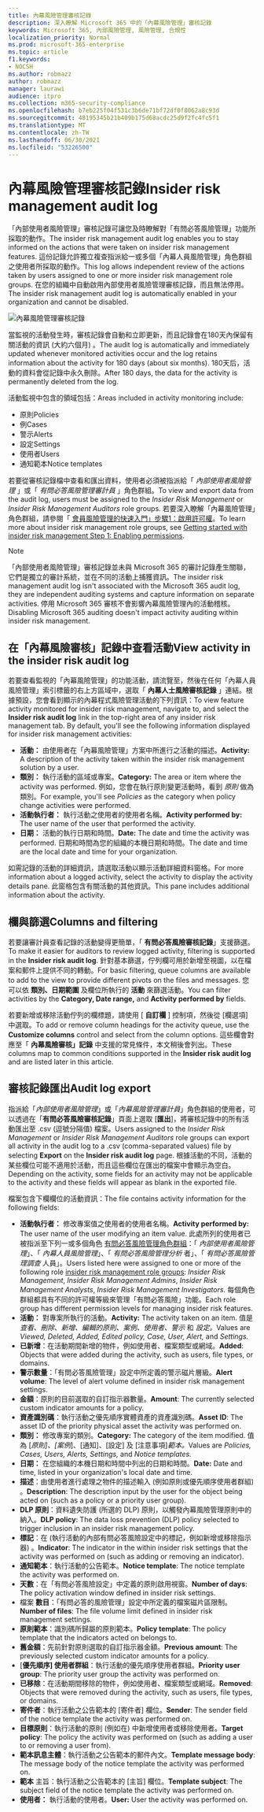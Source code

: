 ```yaml
---
title: 內幕風險管理審核記錄
description: 深入瞭解 Microsoft 365 中的「內幕風險管理」審核記錄
keywords: Microsoft 365, 內部風險管理, 風險管理, 合規性
localization_priority: Normal
ms.prod: microsoft-365-enterprise
ms.topic: article
f1.keywords:
- NOCSH
ms.author: robmazz
author: robmazz
manager: laurawi
audience: itpro
ms.collection: m365-security-compliance
ms.openlocfilehash: b7eb225f04f531c3b6de71bf72df0f8062a8c93d
ms.sourcegitcommit: 48195345b21b409b175d68acdc25d9f2fc4fc5f1
ms.translationtype: MT
ms.contentlocale: zh-TW
ms.lasthandoff: 06/30/2021
ms.locfileid: "53226500"
---
```

# <a name="insider-risk-management-audit-log"></a><span data-ttu-id="e7373-104">內幕風險管理審核記錄</span><span class="sxs-lookup"><span data-stu-id="e7373-104">Insider risk management audit log</span></span>

<span data-ttu-id="e7373-105">「內部使用者風險管理」審核記錄可讓您及時瞭解對「有問必答風險管理」功能所採取的動作。</span><span class="sxs-lookup"><span data-stu-id="e7373-105">The insider risk management audit log enables you to stay informed on the actions that were taken on insider risk management features.</span></span> <span data-ttu-id="e7373-106">這份記錄允許獨立複查指派給一或多個「內幕人員風險管理」角色群組之使用者所採取的動作。</span><span class="sxs-lookup"><span data-stu-id="e7373-106">This log allows independent review of the actions taken by users assigned to one or more insider risk management role groups.</span></span> <span data-ttu-id="e7373-107">在您的組織中自動啟用內部使用者風險管理審核記錄，而且無法停用。</span><span class="sxs-lookup"><span data-stu-id="e7373-107">The insider risk management audit log is automatically enabled in your organization and cannot be disabled.</span></span>

![內幕風險管理審核記錄](../media/insider-risk-audit-log.png)

<span data-ttu-id="e7373-109">當監視的活動發生時，審核記錄會自動和立即更新，而且記錄會在180天內保留有關活動的資訊 (大約六個月) 。</span><span class="sxs-lookup"><span data-stu-id="e7373-109">The audit log is automatically and immediately updated whenever monitored activities occur and the log retains information about the activity for 180 days (about six months).</span></span> <span data-ttu-id="e7373-110">180天后，活動的資料會從記錄中永久刪除。</span><span class="sxs-lookup"><span data-stu-id="e7373-110">After 180 days, the data for the activity is permanently deleted from the log.</span></span>

<span data-ttu-id="e7373-111">活動監視中包含的領域包括：</span><span class="sxs-lookup"><span data-stu-id="e7373-111">Areas included in activity monitoring include:</span></span>

- <span data-ttu-id="e7373-112">原則</span><span class="sxs-lookup"><span data-stu-id="e7373-112">Policies</span></span>
- <span data-ttu-id="e7373-113">例</span><span class="sxs-lookup"><span data-stu-id="e7373-113">Cases</span></span>
- <span data-ttu-id="e7373-114">警示</span><span class="sxs-lookup"><span data-stu-id="e7373-114">Alerts</span></span>
- <span data-ttu-id="e7373-115">設定</span><span class="sxs-lookup"><span data-stu-id="e7373-115">Settings</span></span>
- <span data-ttu-id="e7373-116">使用者</span><span class="sxs-lookup"><span data-stu-id="e7373-116">Users</span></span>
- <span data-ttu-id="e7373-117">通知範本</span><span class="sxs-lookup"><span data-stu-id="e7373-117">Notice templates</span></span>

<span data-ttu-id="e7373-118">若要從審核記錄檔中查看和匯出資料，使用者必須被指派給「 *內部使用者風險管理* 」或「 *有問必答風險管理審計員* 」角色群組。</span><span class="sxs-lookup"><span data-stu-id="e7373-118">To view and export data from the audit log, users must be assigned to the *Insider Risk Management* or *Insider Risk Management Auditors* role groups.</span></span> <span data-ttu-id="e7373-119">若要深入瞭解「內幕風險管理」角色群組，請參閱「 [會員風險管理的快速入門」步驟1：啟用許可權](insider-risk-management-configure.md#step-1-enable-permissions-for-insider-risk-management)。</span><span class="sxs-lookup"><span data-stu-id="e7373-119">To learn more about insider risk management role groups, see [Getting started with insider risk management Step 1: Enabling permissions](insider-risk-management-configure.md#step-1-enable-permissions-for-insider-risk-management).</span></span>

> [!NOTE]
> <span data-ttu-id="e7373-120">「內部使用者風險管理」審核記錄並未與 Microsoft 365 的審計記錄產生關聯，它們是獨立的審計系統，並在不同的活動上捕獲資訊。</span><span class="sxs-lookup"><span data-stu-id="e7373-120">The insider risk management audit log isn't associated with the Microsoft 365 audit log, they are independent auditing systems and capture information on separate activities.</span></span> <span data-ttu-id="e7373-121">停用 Microsoft 365 審核不會影響內幕風險管理內的活動稽核。</span><span class="sxs-lookup"><span data-stu-id="e7373-121">Disabling Microsoft 365 auditing doesn't impact activity auditing within insider risk management.</span></span>

## <a name="view-activity-in-the-insider-risk-audit-log"></a><span data-ttu-id="e7373-122">在「內幕風險審核」記錄中查看活動</span><span class="sxs-lookup"><span data-stu-id="e7373-122">View activity in the insider risk audit log</span></span>

<span data-ttu-id="e7373-123">若要查看監視的「內幕風險管理」的功能活動，請流覽至，然後在任何「內幕人員風險管理」索引標籤的右上方區域中，選取「 **內幕人士風險審核記錄** 」連結。根據預設，您會看到顯示的內幕程式風險管理活動的下列資訊：</span><span class="sxs-lookup"><span data-stu-id="e7373-123">To view feature activity monitored for insider risk management, navigate to, and select the **Insider risk audit log** link in the top-right area of any insider risk management tab. By default, you'll see the following information displayed for insider risk management activities:</span></span>

- <span data-ttu-id="e7373-124">**活動：** 由使用者在「內幕風險管理」方案中所進行之活動的描述。</span><span class="sxs-lookup"><span data-stu-id="e7373-124">**Activity:** A description of the activity taken within the insider risk management solution by a user.</span></span>
- <span data-ttu-id="e7373-125">**類別：** 執行活動的區域或專案。</span><span class="sxs-lookup"><span data-stu-id="e7373-125">**Category:** The area or item where the activity was performed.</span></span> <span data-ttu-id="e7373-126">例如，您會在執行原則變更活動時，看到 *原則* 做為類別。</span><span class="sxs-lookup"><span data-stu-id="e7373-126">For example, you'll see *Policies* as the category when policy change activities were performed.</span></span>
- <span data-ttu-id="e7373-127">**活動執行者：** 執行活動之使用者的使用者名稱。</span><span class="sxs-lookup"><span data-stu-id="e7373-127">**Activity performed by:** The user name of the user that performed the activity.</span></span>
- <span data-ttu-id="e7373-128">**日期：** 活動的執行日期和時間。</span><span class="sxs-lookup"><span data-stu-id="e7373-128">**Date:** The date and time the activity was performed.</span></span> <span data-ttu-id="e7373-129">日期和時間為您的組織的本機日期和時間。</span><span class="sxs-lookup"><span data-stu-id="e7373-129">The date and time are the local date and time for your organization.</span></span>

<span data-ttu-id="e7373-130">如需記錄的活動的詳細資訊，請選取活動以顯示活動詳細資料窗格。</span><span class="sxs-lookup"><span data-stu-id="e7373-130">For more information about a logged activity, select the activity to display the activity details pane.</span></span> <span data-ttu-id="e7373-131">此窗格包含有關活動的其他資訊。</span><span class="sxs-lookup"><span data-stu-id="e7373-131">This pane includes additional information about the activity.</span></span>

## <a name="columns-and-filtering"></a><span data-ttu-id="e7373-132">欄與篩選</span><span class="sxs-lookup"><span data-stu-id="e7373-132">Columns and filtering</span></span>

<span data-ttu-id="e7373-133">若要讓審計員查看記錄的活動變得更簡單，「 **有問必答風險審核記錄**」支援篩選。</span><span class="sxs-lookup"><span data-stu-id="e7373-133">To make it easier for auditors to review logged activity, filtering is supported in the **Insider risk audit log**.</span></span> <span data-ttu-id="e7373-134">針對基本篩選，佇列欄可用於新增至視圖，以在檔案和郵件上提供不同的轉動。</span><span class="sxs-lookup"><span data-stu-id="e7373-134">For basic filtering, queue columns are available to add to the view to provide different pivots on the files and messages.</span></span> <span data-ttu-id="e7373-135">您可以依 **類別、日期範圍** 及欄位所執行的 **活動** 來篩選活動。</span><span class="sxs-lookup"><span data-stu-id="e7373-135">You can filter activities by the **Category, Date range,** and **Activity performed by** fields.</span></span>

<span data-ttu-id="e7373-136">若要新增或移除活動佇列的欄標題，請使用 [ **自訂欄** ] 控制項，然後從 [欄選項] 中選取。</span><span class="sxs-lookup"><span data-stu-id="e7373-136">To add or remove column headings for the activity queue, use the **Customize columns** control and select from the column options.</span></span> <span data-ttu-id="e7373-137">這些欄會對應至「 **內幕風險審核」記錄** 中支援的常見條件，本文稍後會列出。</span><span class="sxs-lookup"><span data-stu-id="e7373-137">These columns map to common conditions supported in the **Insider risk audit log** and are listed later in this article.</span></span>

## <a name="audit-log-export"></a><span data-ttu-id="e7373-138">審核記錄匯出</span><span class="sxs-lookup"><span data-stu-id="e7373-138">Audit log export</span></span>

<span data-ttu-id="e7373-139">指派給「*內部使用者風險管理*」或「*內幕風險管理審計員*」角色群組的使用者，可以透過在「**有問必答風險審核記錄**」頁面上選取 [**匯出**]，將審核記錄中的所有活動匯出至 .csv (逗號分隔值) 檔案。</span><span class="sxs-lookup"><span data-stu-id="e7373-139">Users assigned to the *Insider Risk Management* or *Insider Risk Management Auditors* role groups can export all activity in the audit log to a .csv (comma-separated values) file by selecting **Export** on the **Insider risk audit log** page.</span></span> <span data-ttu-id="e7373-140">根據活動的不同，活動的某些欄位可能不適用於活動，而且這些欄位在匯出的檔案中會顯示為空白。</span><span class="sxs-lookup"><span data-stu-id="e7373-140">Depending on the activity, some fields for an activity may not be applicable to the activity and these fields will appear as blank in the exported file.</span></span>

<span data-ttu-id="e7373-141">檔案包含下欄欄位的活動資訊：</span><span class="sxs-lookup"><span data-stu-id="e7373-141">The file contains activity information for the following fields:</span></span>

- <span data-ttu-id="e7373-142">**活動執行者：** 修改專案值之使用者的使用者名稱。</span><span class="sxs-lookup"><span data-stu-id="e7373-142">**Activity performed by:** The user name of the user modifying an item value.</span></span> <span data-ttu-id="e7373-143">此處所列的使用者已被指派至下列一或多個角色 [有問必答風險管理角色群組](insider-risk-management-configure.md#step-1-enable-permissions-for-insider-risk-management)：「 *內部使用者風險管理*」、「 *內幕人員風險管理*」、「 *有問必答風險管理分析* 者」、「 *有問必答風險管理調查* 人員」。</span><span class="sxs-lookup"><span data-stu-id="e7373-143">Users listed here were assigned to one or more of the following role [insider risk management role groups](insider-risk-management-configure.md#step-1-enable-permissions-for-insider-risk-management): *Insider Risk Management*, *Insider Risk Management Admins*, *Insider Risk Management Analysts*, *Insider Risk Management Investigators*.</span></span> <span data-ttu-id="e7373-144">每個角色群組都具有不同的許可權等級來管理「有問必答風險」功能。</span><span class="sxs-lookup"><span data-stu-id="e7373-144">Each role group has different permission levels for managing insider risk features.</span></span>
- <span data-ttu-id="e7373-145">**活動：** 對專案所執行的活動。</span><span class="sxs-lookup"><span data-stu-id="e7373-145">**Activity:** The activity taken on an item.</span></span> <span data-ttu-id="e7373-146">值是 *查看、刪除、新增、編輯的原則、案例、使用者、警示* 和 *設定。*</span><span class="sxs-lookup"><span data-stu-id="e7373-146">Values are *Viewed, Deleted, Added, Edited policy, Case, User, Alert,* and *Settings.*</span></span>
- <span data-ttu-id="e7373-147">**已新增**：在活動期間新增的物件，例如使用者、檔案類型或網域。</span><span class="sxs-lookup"><span data-stu-id="e7373-147">**Added**: Objects that were added during the activity, such as users, file types, or domains.</span></span>
- <span data-ttu-id="e7373-148">**警示數量**：「有問必答風險管理」設定中所定義的警示磁片層級。</span><span class="sxs-lookup"><span data-stu-id="e7373-148">**Alert volume**: The level of alert volume defined in insider risk management settings.</span></span>
- <span data-ttu-id="e7373-149">**金額**：原則的目前選取的自訂指示器數量。</span><span class="sxs-lookup"><span data-stu-id="e7373-149">**Amount**: The currently selected custom indicator amounts for a policy.</span></span>
- <span data-ttu-id="e7373-150">**資產識別碼**：執行活動之優先順序實體資產的資產識別碼。</span><span class="sxs-lookup"><span data-stu-id="e7373-150">**Asset ID**: The asset ID of the priority physical asset the activity was performed on.</span></span>
- <span data-ttu-id="e7373-151">**類別：** 修改專案的類別。</span><span class="sxs-lookup"><span data-stu-id="e7373-151">**Category:** The category of the item modified.</span></span> <span data-ttu-id="e7373-152">值為 [*原則]、[案例*]、[通知]、[設定] 及 [注意事項]*範本。*</span><span class="sxs-lookup"><span data-stu-id="e7373-152">Values are *Policies, Cases, Users, Alerts, Settings,* and *Notice templates.*</span></span>
- <span data-ttu-id="e7373-153">**日期：** 在您組織的本機日期和時間中列出的日期和時間。</span><span class="sxs-lookup"><span data-stu-id="e7373-153">**Date:** Date and time, listed in your organization's local date and time.</span></span>
- <span data-ttu-id="e7373-154">**描述**：由使用者進行處理之物件的描述輸入 (例如原則或優先順序使用者群組) 。</span><span class="sxs-lookup"><span data-stu-id="e7373-154">**Description**: The description input by the user for the object being acted on (such as a policy or a priority user group).</span></span>
- <span data-ttu-id="e7373-155">**DLP 原則**：資料遺失防護 (所選的 DLP) 原則，以觸發內幕風險管理原則中的納入。</span><span class="sxs-lookup"><span data-stu-id="e7373-155">**DLP policy**: The data loss prevention (DLP) policy selected to trigger inclusion in an insider risk management policy.</span></span>
- <span data-ttu-id="e7373-156">**標記**：在 (執行活動的內部有問必答風險設定中的標記，例如新增或移除指示器) 。</span><span class="sxs-lookup"><span data-stu-id="e7373-156">**Indicator**: The indicator in the within insider risk settings that the activity was performed on (such as adding or removing an indicator).</span></span>
- <span data-ttu-id="e7373-157">**通知範本**：執行活動的公告範本。</span><span class="sxs-lookup"><span data-stu-id="e7373-157">**Notice template**: The notice template the activity was performed on.</span></span>
- <span data-ttu-id="e7373-158">**天數**：在「有問必答風險設定」中定義的原則啟用視窗。</span><span class="sxs-lookup"><span data-stu-id="e7373-158">**Number of days**: The policy activation window defined in insider risk settings.</span></span>
- <span data-ttu-id="e7373-159">檔案 **數目**：「有問必答的風險管理」設定中所定義的檔案磁片區限制。</span><span class="sxs-lookup"><span data-stu-id="e7373-159">**Number of files**: The file volume limit defined in insider risk management settings.</span></span>
- <span data-ttu-id="e7373-160">**原則範本**：識別碼所歸屬的原則範本。</span><span class="sxs-lookup"><span data-stu-id="e7373-160">**Policy template**: The policy template that the indicators acted on belongs to.</span></span>
- <span data-ttu-id="e7373-161">**舊金額**：先前針對原則選取的自訂指示器金額。</span><span class="sxs-lookup"><span data-stu-id="e7373-161">**Previous amount**: The previously selected custom indicator amounts for a policy.</span></span>
- <span data-ttu-id="e7373-162">[**優先順序] 使用者群組**：執行活動的優先順序使用者群組。</span><span class="sxs-lookup"><span data-stu-id="e7373-162">**Priority user group**: The priority user group the activity was performed on.</span></span>
- <span data-ttu-id="e7373-163">**已移除**：在活動期間移除的物件，例如使用者、檔案類型或網域。</span><span class="sxs-lookup"><span data-stu-id="e7373-163">**Removed**: Objects that were removed during the activity, such as users, file types, or domains.</span></span>
- <span data-ttu-id="e7373-164">**寄件者**：執行活動之公告範本的 [寄件者] 欄位。</span><span class="sxs-lookup"><span data-stu-id="e7373-164">**Sender**: The sender field of the notice template the activity was performed on.</span></span>
- <span data-ttu-id="e7373-165">**目標原則**：執行活動的原則 (例如在) 中新增使用者或移除使用者。</span><span class="sxs-lookup"><span data-stu-id="e7373-165">**Target policy**: The policy the activity was performed on (such as adding a user to or removing a user from).</span></span>
- <span data-ttu-id="e7373-166">**範本訊息主體**：執行活動之公告範本的郵件內文。</span><span class="sxs-lookup"><span data-stu-id="e7373-166">**Template message body**: The message body of the notice template the activity was performed on.</span></span>
- <span data-ttu-id="e7373-167">**範本** 主旨：執行活動之公告範本的 [主旨] 欄位。</span><span class="sxs-lookup"><span data-stu-id="e7373-167">**Template subject**: The subject field of the notice template the activity was performed on.</span></span>
- <span data-ttu-id="e7373-168">**使用者：** 執行活動的使用者。</span><span class="sxs-lookup"><span data-stu-id="e7373-168">**User:** User the activity was performed on.</span></span>
